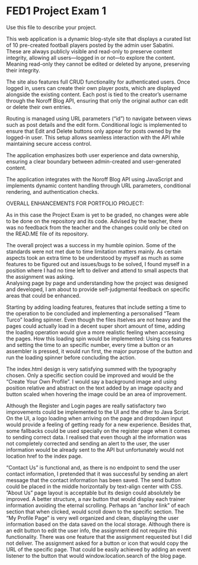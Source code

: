 # FED1 Project Exam 1

Use this file to describe your project.

This web application is a dynamic blog-style site that displays a curated list of 10 pre-created football players posted by the admin user Sabatini.  
These are always publicly visible and read-only to preserve content integrity, allowing all users—logged in or not—to explore the content. Meaning read-only they cannot be edited or deleted by anyone, preserving their integrity.

The site also features full CRUD functionality for authenticated users. Once logged in, users can create their own player posts, which are displayed alongside the existing content. Each post is tied to the creator’s username through the Noroff Blog API, ensuring that only the original author can edit or delete their own entries.

Routing is managed using URL parameters (“id”) to navigate between views such as post details and the edit form. Conditional logic is implemented to ensure that Edit and Delete buttons only appear for posts owned by the logged-in user. This setup allows seamless interaction with the API while maintaining secure access control.

The application emphasizes both user experience and data ownership, ensuring a clear boundary between admin-created and user-generated content.

The application integrates with the Noroff Blog API using JavaScript and implements dynamic content handling through URL parameters, conditional rendering, and authentication checks.




OVERALL ENHANCEMENTS FOR PORTFOLIO PROJECT:

As in this case the Project Exam is yet to be graded, no changes were able to be done on the repository and its code. Advised by the teacher, there was no feedback from the teacher and the changes could only be cited on the READ.ME file of its repository. 

The overall project was a success in my humble opinion. Some of the standards were not met due to time limitation matters mainly. As certain aspects took an extra time to be understood by myself as much as some features to be figured out and issues/bugs to be solved, I found myself in a position where I had no time left to deliver and attend to small aspects that the assignment was asking.	
Analysing page by page and understanding how the project was designed and developed, I am about to provide self-judgmental feedback on specific areas that could be enhanced.

Starting by adding loading features, features that include setting a time to the operation to be concluded and implementing a personalised “Team Turco” loading spinner. Even though the files itselves are not heavy and the pages could actually load in a decent super short amount of time, adding the loading operation would give a more realistic feeling when accessing the pages. 
How this loading spin would be implemented:
Using css features and setting the time to an specific number, every time a button or an assembler is pressed, it would run first, the major purpose of the button and run the loading spinner before concluding the action.

The index.html design is very satisfying summed with the typography chosen. Only a specific section could be improved and would be the “Create Your Own Profile”. I would say a background image and using position relative and abstract on the text added by an image opacity and button scaled when hovering the image could be an area of improvement.


Although the Register and Login pages are really satisfactory two improvements could be implemented to the UI and the other to Java Script.
On the UI, a logo loading when arriving on the page and dropdown input would provide a feeling of getting ready for a new experience. Besides that, some fallbacks could be used specially on the register page when it comes to sending correct data. I realised that even though al the information was not completely corrected and sending an alert to the user, the user information would be already sent to the API but unfortunately would not location href to the index page.


“Contact Us” is functional and, as there is no endpoint to send the user contact information, I pretended that it was successful by sending an alert message that the contact information has been saved. The send button could be placed in the middle horizontally by text-align center with CSS.
”About Us” page layout is acceptable but its design could absolutely be improved. A better structure, a nav button that would display each trainer information avoiding the eternal scrolling. Perhaps an “anchor link” of each section that when clicked, would scroll down to the specific section.
The “My Profile Page” is very well organized and clean, displaying the user information based on the data saved on the local storage. Although there is an edit button to edit the user info, the assignment did not require this functionality. 
There was one feature that the assignment requested but I did not deliver. The assignment asked for a button or icon that would copy the URL of the specific page. That could be easily achieved by adding an event listener to the button that would window.location.search of the blog page. 



